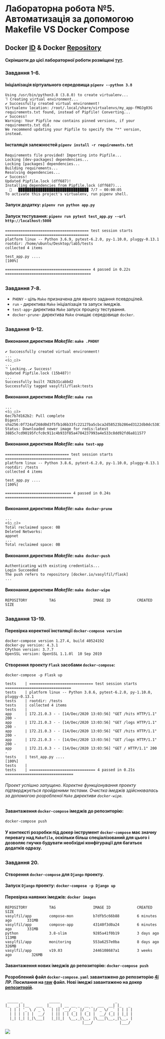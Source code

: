 # Лабораторна робота №5. Автоматизація за допомогою Makefile VS Docker Compose

## Docker [ID](https://hub.docker.com/u/vasylfil) & Docker [Repository](https://hub.docker.com/repository/docker/vasylfil/flask)
#### Скріншоти до цієї лабораторної роботи розміщені [тут](https://github.com/VasylFil/lbs/tree/main/Lab_5/img/).
### Завдання 1-6.
#### Ініціалізація віртуального середовища `pipenv --python 3.8`
```
Using /usr/bin/python3.8 (3.8.0) to create virtualenv...
⠹ Creating virtual environment...
✔ Successfully created virtual environment! 
Virtualenv location: /root/.local/share/virtualenvs/my_app-fMOJg03G
requirements.txt found, instead of Pipfile! Converting...
✔ Success! 
Warning: Your Pipfile now contains pinned versions, if your requirements.txt did. 
We recommend updating your Pipfile to specify the "*" version, instead.
```
#### Інсталяція залежностей `pipenv install -r requirements.txt`

```
Requirements file provided! Importing into Pipfile...
Locking [dev-packages] dependencies...
Locking [packages] dependencies...
Building requirements...
Resolving dependencies...
✔ Success! 
Updated Pipfile.lock (dff687)!
Installing dependencies from Pipfile.lock (dff687)...
  🐍   ▉▉▉▉▉▉▉▉▉▉▉▉▉▉▉▉▉▉▉▉▉▉▉▉▉▉▉▉▉▉▉▉ 7/7 — 00:00:05
To activate this project's virtualenv, run pipenv shell.
```
#### Запуск додатку: `pipenv run python app.py`
#### Запуск тестування: `pipenv run pytest test_app.py --url http://localhost:5000`

```
====================================== test session starts ======================================
platform linux -- Python 3.6.9, pytest-6.2.0, py-1.10.0, pluggy-0.13.1
rootdir: /home/ubuntu/Desktop/lab5/tests
collected 4 items                                                                               

test_app.py ....                                                                          [100%]

======================================= 4 passed in 0.22s =======================================
```
##
### Завдання 7-8.
+ `PHONY` - ціль `Make` призначена для явного задання псевдоцілей. 
+ `run` - директива `Make` ініціалізація та запуск імеджів.
+ `test-app`- директива `Make` запуск процесу тестування.
+ `docker-prune`- директива `Make` очищає середовище `docker`. 
##
### Завдання 9-12.
#### Виконання директиви *Makefile*: `make .PHONY`
```
✔ Successfully created virtual environment! 
...
<(○_○)>
...
⠙ Locking..✔ Success!
Updated Pipfile.lock (15b487)!
...
Successfully built 782b31cabbd2
Successfully tagged vasylfil/flask:tests
```

#### Виконання директиви *Makefile*: `make run`
```
...
<(○_○)>
6ec7b7d162b2: Pull complete 
Digest: sha256:0f724af268d0d3f5fb1d6b33fc22127ba5cbca2d58523b286ed3122db0dc5381
Status: Downloaded newer image for redis:latest
3885c7cd90195fcfc0c911c4b933f85a4784237993a4e533c8dd92fd6a811577
```

#### Виконання директиви *Makefile*:  `make test-app`
```
============================= test session starts ==============================
platform linux -- Python 3.8.6, pytest-6.2.0, py-1.10.0, pluggy-0.13.1
rootdir: /tests
collected 4 items                                                              

test_app.py ....                                                         [100%]

============================== 4 passed in 0.24s ===============================
```
#### Виконання директиви *Makefile*:  `make docker-prune`
```
...
<(○_○)>
Total reclaimed space: 0B
Deleted Networks:
appnet
...
Total reclaimed space: 0B
```

#### Виконання директиви *Makefile*: `make docker-push`
```
Authenticating with existing credentials...
Login Succeeded
The push refers to repository [docker.io/vasylfil/flask]
...
```

#### Виконання директиви *Makefile*: `make docker-wipe`
```
REPOSITORY          TAG                 IMAGE ID            CREATED             SIZE
```
##
### Завдання 13-19.
#### Перевірка коректної інсталяції `docker-compose version`
```
docker-compose version 1.27.4, build 40524192
docker-py version: 4.3.1
CPython version: 3.7.7
OpenSSL version: OpenSSL 1.1.0l  10 Sep 2019
```

#### Створення проекту `Flask` засобами `docker-compose`: 

`docker-compose -p Flask up`
```
tests    | ============================= test session starts ==============================
tests    | platform linux -- Python 3.8.6, pytest-6.2.0, py-1.10.0, pluggy-0.13.1
tests    | rootdir: /tests
tests    | collected 4 items
tests    | 
app      | 172.21.0.3 - - [14/Dec/2020 13:03:56] "GET /hits HTTP/1.1" 200 -
app      | 172.21.0.3 - - [14/Dec/2020 13:03:56] "GET /logs HTTP/1.1" 200 -
app      | 172.21.0.3 - - [14/Dec/2020 13:03:56] "GET /hits HTTP/1.1" 200 -
app      | 172.21.0.3 - - [14/Dec/2020 13:03:56] "GET /logs HTTP/1.1" 200 -
app      | 172.21.0.3 - - [14/Dec/2020 13:03:56] "GET / HTTP/1.1" 200 -
tests    | test_app.py ....                                                         [100%]
tests    | 
tests    | ============================== 4 passed in 0.21s ===============================
```
###### Проект успішно запущено. Коректне функціонування проекту підтверджується пройденими тестами. Очистка імеджів здійснювалась за допомогою розробленої `Make` директиви `docker-wipe`.
#### Завантаження `docker-compose` імеджів до репозиторію:
`docker-compose push`
#### У контексті розробки під докер інструмент `docker-compose` має значну перевагу над `Makefile`, оскільки більш спеціалізований для цього і дозволяє гнучко будувати необхідні конфігурації для багатьох додатків одразу. 
##
### Завдання 20.
#### Створення `docker-compose` для `Django` проекту.
#### Запуск `Django` проекту: `docker-compose -p Django up` 
#### Перевірка наявних імеджів: `docker images`
```
REPOSITORY          TAG                 IMAGE ID            CREATED             SIZE
vasylfil/app        compose-mon         b7dfb5c66b88        6 minutes ago       331MB
vasylfil/app        compose-app         43140f3d0a24        6 minutes ago       331MB
python              3.8-slim            9285a41f0b19        3 days ago          113MB
vasylfil/app        monitoring          553a6257e0ba        8 days ago          326MB
vasylfil/app        v19.03              2446108687a1        3 weeks ago         326MB
```
#### Завантаження нових імеджів до репозиторію: `docker-compose push`
#### Розроблений файл `docker-compose.yaml` завантажено до репозиторію [4ї](https://github.com/VasylFil/lbs/tree/main/Lab_4) ЛР. Посилання на [raw](https://github.com/VasylFil/lbs/tree/main/Lab_4/docker-compose.yaml) файл. Нові імеджі завантажено на докер [репозиторій](https://hub.docker.com/repository/docker/vasylfil/app).
##
```
 _____ _            _____                         _       
|_   _| |__   ___  |_   _| __ __ _  __ _  ___  __| |_   _ 
  | | | '_ \ / _ \   | || '__/ _` |/ _` |/ _ \/ _` | | | |
  | | | | | |  __/   | || | | (_| | (_| |  __/ (_| | |_| |
  |_| |_| |_|\___|   |_||_|  \__,_|\__, |\___|\__,_|\__, |
                                   |___/            |___/ 
```
![](./img/mandalorian.jpg)
